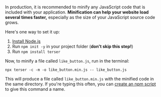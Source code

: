 In production, it is recommended to minify any JavaScript code that is included with your application. **Minification can help your website load several times faster,** especially as the size of your JavaScript source code grows.

Here's one way to set it up:

1. [Install Node.js](https://nodejs.org/)
2. Run `npm init -y` in your project folder (**don't skip this step!**)
3. Run `npm install terser`

Now, to minify a file called `like_button.js`, run in the terminal:

```
npx terser -c -m -o like_button.min.js -- like_button.js
```

This will produce a file called `like_button.min.js` with the minified code in the same directory. If you're typing this often, you can [create an npm script](https://medium.freecodecamp.org/introduction-to-npm-scripts-1dbb2ae01633) to give this command a name.
